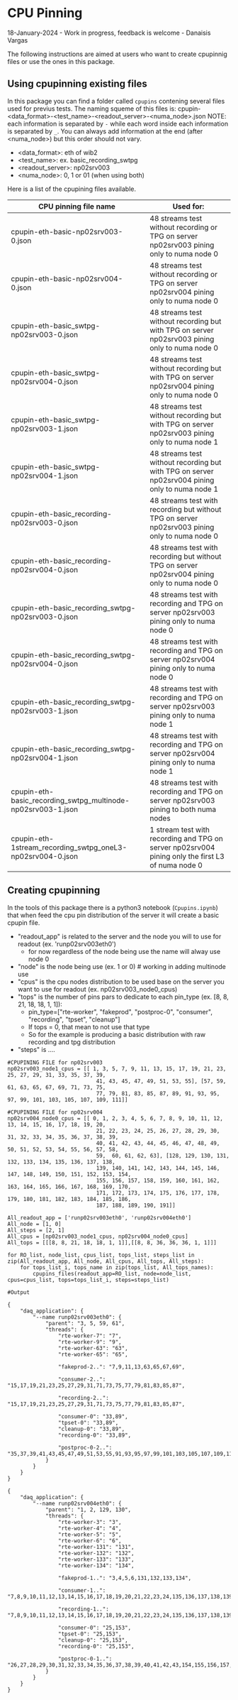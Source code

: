 # CPU Pinning
18-January-2024 - Work in progress, feedback is welcome - Danaisis Vargas

The following instructions are aimed at users who want to create cpupinnig files or use the ones in this package. 

## Using cpupinning existing files
In this package you can find a folder called `cpupins` contening several files used for previus tests. The naming squeme of this files is: cpupin-<data_format>-<test_name>-<readout_server>-<numa_node>.json
NOTE: each information is separated by `-` while each word inside each information is separated by `_`. You can always add information at the end (after <numa_node>) but this order should not vary. 
- <data_format>: eth of wib2
- <test_name>: ex. basic_recording_swtpg
- <readout_server>: np02srv003
- <numa_node>: 0, 1 or 01 (when using both)

Here is a list of the cpupining files available.

| CPU pinning file name | Used for: |
| --- | --- |
| cpupin-eth-basic-np02srv003-0.json | 48 streams test without recording or TPG on server np02srv003 pining only to numa node 0 |
| cpupin-eth-basic-np02srv004-0.json | 48 streams test without recording or TPG on server np02srv004 pining only to numa node 0 |
| cpupin-eth-basic_swtpg-np02srv003-0.json | 48 streams test without recording but with TPG on server np02srv003 pining only to numa node 0 |
| cpupin-eth-basic_swtpg-np02srv004-0.json | 48 streams test without recording but with TPG on server np02srv004 pining only to numa node 0 |
| cpupin-eth-basic_swtpg-np02srv003-1.json | 48 streams test without recording but with TPG on server np02srv003 pining only to numa node 1 |
| cpupin-eth-basic_swtpg-np02srv004-1.json | 48 streams test without recording but with TPG on server np02srv004 pining only to numa node 1 |
| cpupin-eth-basic_recording-np02srv003-0.json | 48 streams test with recording but without TPG on server np02srv003 pining only to numa node 0 |
| cpupin-eth-basic_recording-np02srv004-0.json | 48 streams test with recording but without TPG on server np02srv004 pining only to numa node 0 |
| cpupin-eth-basic_recording_swtpg-np02srv003-0.json | 48 streams test with recording and TPG on server np02srv003 pining only to numa node 0 |
| cpupin-eth-basic_recording_swtpg-np02srv004-0.json | 48 streams test with recording and TPG on server np02srv004 pining only to numa node 0 |
| cpupin-eth-basic_recording_swtpg-np02srv003-1.json | 48 streams test with recording and TPG on server np02srv003 pining only to numa node 1 |
| cpupin-eth-basic_recording_swtpg-np02srv004-1.json | 48 streams test with recording and TPG on server np02srv004 pining only to numa node 1 |
| cpupin-eth-basic_recording_swtpg_multinode-np02srv003-1.json | 48 streams test with recording and TPG on server np02srv003 pining to both numa nodes |
| cpupin-eth-1stream_recording_swtpg_oneL3-np02srv004-0.json | 1 stream test with recording and TPG on server np02srv004 pining only the first L3 of numa node 0 |

## Creating cpupinning
In the tools of this package there is a python3 notebook (`Cpupins.ipynb`) that when feed the cpu pin distribution of the server it will create a basic cpupin file. 

- "readout_app" is related to the server and the node you will to use for readout (ex. 'runp02srv003eth0')
    * for now regardless of the node being use the name will alway use node 0
- "node" is the node being use (ex. 1 or 0) # working in adding multinode use 
- "cpus" is the cpu nodes distribution to be used base on the server you want to use for readout (ex. np02srv003_node0_cpus)
- "tops" is the number of pins pars to dedicate to each pin_type (ex. [8, 8, 21, 18, 18, 1, 1]):
    * pin_type=["rte-worker", "fakeprod", "postproc-0", "consumer", "recording", "tpset", "cleanup"]
    * If tops = 0, that mean to not use that type
    * So for the example is producing a basic distribution with raw recording and tpg distribution
- "steps" is ....

```
#CPUPINING FILE for np02srv003
np02srv003_node1_cpus = [[ 1, 3, 5, 7, 9, 11, 13, 15, 17, 19, 21, 23, 25, 27, 29, 31, 33, 35, 37, 39, 
                            41, 43, 45, 47, 49, 51, 53, 55], [57, 59, 61, 63, 65, 67, 69, 71, 73, 75, 
                            77, 79, 81, 83, 85, 87, 89, 91, 93, 95, 97, 99, 101, 103, 105, 107, 109, 111]]

#CPUPINING FILE for np02srv004
np02srv004_node0_cpus = [[ 0, 1, 2, 3, 4, 5, 6, 7, 8, 9, 10, 11, 12, 13, 14, 15, 16, 17, 18, 19, 20, 
                            21, 22, 23, 24, 25, 26, 27, 28, 29, 30, 31, 32, 33, 34, 35, 36, 37, 38, 39, 
                            40, 41, 42, 43, 44, 45, 46, 47, 48, 49, 50, 51, 52, 53, 54, 55, 56, 57, 58, 
                            59,  60, 61, 62, 63], [128, 129, 130, 131, 132, 133, 134, 135, 136, 137, 138, 
                            139, 140, 141, 142, 143, 144, 145, 146, 147, 148, 149, 150, 151, 152, 153, 154,
                            155, 156, 157, 158, 159, 160, 161, 162, 163, 164, 165, 166, 167, 168, 169, 170, 
                            171, 172, 173, 174, 175, 176, 177, 178, 179, 180, 181, 182, 183, 184, 185, 186, 
                            187, 188, 189, 190, 191]]

All_readout_app = ['runp02srv003eth0', 'runp02srv004eth0']
All_node = [1, 0]
All_steps = [2, 1]
All_cpus = [np02srv003_node1_cpus, np02srv004_node0_cpus]
All_tops = [[[8, 8, 21, 18, 18, 1, 1]],[[8, 8, 36, 36, 36, 1, 1]]]

for RO_list, node_list, cpus_list, tops_list, steps_list in zip(All_readout_app, All_node, All_cpus, All_tops, All_steps):
    for tops_list_i, tops_name in zip(tops_list, All_tops_names):
        cpupins_files(readout_app=RO_list, node=node_list, cpus=cpus_list, tops=tops_list_i, steps=steps_list)

#Output

{
    "daq_application": {
        "--name runp02srv003eth0": {
            "parent": "3, 5, 59, 61",
            "threads": {
                "rte-worker-7": "7",
                "rte-worker-9": "9",
                "rte-worker-63": "63",
                "rte-worker-65": "65",
      
                "fakeprod-2..": "7,9,11,13,63,65,67,69",
      
                "consumer-2..": "15,17,19,21,23,25,27,29,31,71,73,75,77,79,81,83,85,87",
      
                "recording-2..": "15,17,19,21,23,25,27,29,31,71,73,75,77,79,81,83,85,87",
      
                "consumer-0": "33,89",
                "tpset-0": "33,89",
                "cleanup-0": "33,89",
                "recording-0": "33,89",
      
                "postproc-0-2..": "35,37,39,41,43,45,47,49,51,53,55,91,93,95,97,99,101,103,105,107,109,111",
            }
        }
    }
}

{
    "daq_application": {
        "--name runp02srv004eth0": {
            "parent": "1, 2, 129, 130",
            "threads": {
                "rte-worker-3": "3",
                "rte-worker-4": "4",
                "rte-worker-5": "5",
                "rte-worker-6": "6",
                "rte-worker-131": "131",
                "rte-worker-132": "132",
                "rte-worker-133": "133",
                "rte-worker-134": "134",
      
                "fakeprod-1..": "3,4,5,6,131,132,133,134",
      
                "consumer-1..": "7,8,9,10,11,12,13,14,15,16,17,18,19,20,21,22,23,24,135,136,137,138,139,140,141,142,143,144,145,146,147,148,149,150,151,152",
      
                "recording-1..": "7,8,9,10,11,12,13,14,15,16,17,18,19,20,21,22,23,24,135,136,137,138,139,140,141,142,143,144,145,146,147,148,149,150,151,152",
      
                "consumer-0": "25,153",
                "tpset-0": "25,153",
                "cleanup-0": "25,153",
                "recording-0": "25,153",
      
                "postproc-0-1..": "26,27,28,29,30,31,32,33,34,35,36,37,38,39,40,41,42,43,154,155,156,157,158,159,160,161,162,163,164,165,166,167,168,169,170,171",
            }
        }
    }
}
```